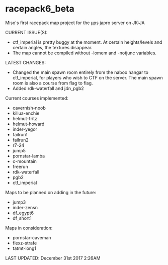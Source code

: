 # racepack6_beta

Miso's first racepack map project for the µps japro server on JK:JA


CURRENT ISSUE(S):
* ctf_imperial is pretty buggy at the moment. At certain heights/levels and certain angles, the textures disappear.
* The map cannot be compiled without -lomem and -notjunc variables.

LATEST CHANGES:
* Changed the main spawn room entirely from the naboo hangar to ctf_imperial, for players who wish to CTF on the server. The main spawn room is also a course from flag to flag.
* Added rdk-waterfall and j4n_pgb2

Current courses implemented:
* cavernish-noob
* killua-enchie
* helmut-fritz
* helmut-howard
* inder-yegor
* failrun1
* failrun2
* r7-24
* jump5
* pornstar-lamba
* c-mountain
* freerun
* rdk-waterfall
* pgb2
* ctf_imperial



Maps to be planned on adding in the future:
* jump3
* inder-zensn
* df_egypt6
* df_short1

Maps in consideration:

* pornstar-caveman
* flexz-strafe
* tatmt-long1


LAST UPDATED: December 31st 2017 2:26AM
